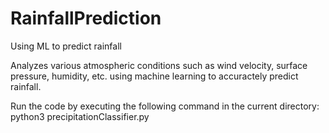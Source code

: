 # RainfallPrediction
Using ML to predict rainfall

Analyzes various atmospheric conditions such as wind velocity, surface pressure, humidity, etc. using machine learning to accuractely predict rainfall.

Run the code by executing the following command in the current directory:
python3 precipitationClassifier.py 

